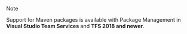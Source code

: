 > [!NOTE]
> Support for Maven packages is available with Package Management in **Visual Studio Team Services** and **TFS 2018 and newer**.